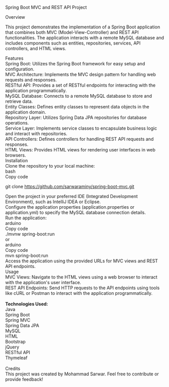 Spring Boot MVC and REST API Project

Overview

This project demonstrates the implementation of a Spring Boot application that combines both MVC (Model-View-Controller) and REST API functionalities. The application interacts with a remote MySQL database and includes components such as entities, repositories, services, API controllers, and HTML views.<br />

Features<br />
Spring Boot: Utilizes the Spring Boot framework for easy setup and configuration.<br />
MVC Architecture: Implements the MVC design pattern for handling web requests and responses.<br />
RESTful API: Provides a set of RESTful endpoints for interacting with the application programmatically.<br />
MySQL Database: Connects to a remote MySQL database to store and retrieve data.<br />
Entity Classes: Defines entity classes to represent data objects in the application domain.<br />
Repository Layer: Utilizes Spring Data JPA repositories for database operations.<br />
Service Layer: Implements service classes to encapsulate business logic and interact with repositories.<br />
API Controllers: Defines controllers for handling REST API requests and responses.<br />
HTML Views: Provides HTML views for rendering user interfaces in web browsers.<br />
Installation<br />
Clone the repository to your local machine:<br />
bash<br />
Copy code<br />

git clone https://github.com/sarwaraminy/spring-boot-mvc.git<br />

Open the project in your preferred IDE (Integrated Development Environment), such as IntelliJ IDEA or Eclipse.<br />
Configure the application properties (application.properties or application.yml) to specify the MySQL database connection details.<br />
Run the application:<br />
arduino<br />
Copy code<br />
./mvnw spring-boot:run<br />
or<br />
arduino<br />
Copy code<br />
mvn spring-boot:run<br />
Access the application using the provided URLs for MVC views and REST API endpoints.<br />
Usage<br />
MVC Views: Navigate to the HTML views using a web browser to interact with the application's user interface.<br />
REST API Endpoints: Send HTTP requests to the API endpoints using tools like cURL or Postman to interact with the application programmatically.<br />
<br />
<b>Technologies Used:</b><br />
Java<br />
Spring Boot<br />
Spring MVC<br />
Spring Data JPA<br />
MySQL<br />
HTML<br />
Bootstrap<br />
jQuery<br />
RESTful API<br />
Thymeleaf<br />
<br />
Credits<br />
This project was created by Mohammad Sarwar. Feel free to contribute or provide feedback!<br />
